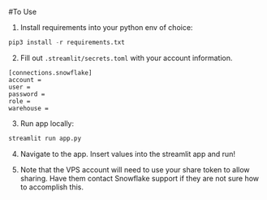 #To Use

1. Install requirements into your python env of choice: 

```python  
pip3 install -r requirements.txt
```

2. Fill out `.streamlit/secrets.toml` with your account information. 

```
[connections.snowflake]
account = 
user = 
password = 
role = 
warehouse = 
```

3. Run app locally: 

```python
streamlit run app.py
``` 

4. Navigate to the app. Insert values into the streamlit app and run!

5. Note that the VPS account will need to use your share token to allow sharing. Have them contact Snowflake support if they are not sure how to accomplish this. 


